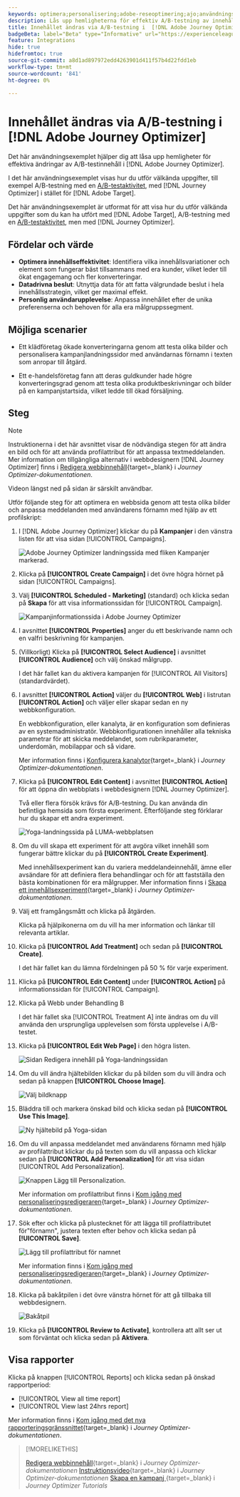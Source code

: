 ```yaml
---
keywords: optimera;personalisering;adobe-reseoptimering;ajo;användningsfall;scenarier;innehållsändring/ab test;profilattribut;change image;swap image
description: Lås upp hemligheterna för effektiv A/B-testning av innehållsändringar i Adobe Journey Optimizer
title: Innehållet ändras via A/B-testning i  [!DNL Adobe Journey Optimizer]
badgeBeta: label="Beta" type="Informative" url="https://experienceleague.adobe.com/docs/target/using/introduction/intro.html#beta newtab=true" tooltip="Vad är Beta-funktioner i  [!DNL Adobe Target]?"
feature: Integrations
hide: true
hidefromtoc: true
source-git-commit: a8d1ad897972edd4263901d411f57b4d22fdd1eb
workflow-type: tm+mt
source-wordcount: '841'
ht-degree: 0%

---
```


# Innehållet ändras via A/B-testning i [!DNL Adobe Journey Optimizer]

Det här användningsexemplet hjälper dig att låsa upp hemligheter för effektiva ändringar av A/B-testinnehåll i [!DNL Adobe Journey Optimizer].

I det här användningsexemplet visas hur du utför välkända uppgifter, till exempel A/B-testning med en [A/B-testaktivitet](/help/main/c-activities/t-test-ab/test-ab.md), med [!DNL Journey Optimizer] i stället för [!DNL Adobe Target].

Det här användningsexemplet är utformat för att visa hur du utför välkända uppgifter som du kan ha utfört med [!DNL Adobe Target], A/B-testning med en [A/B-testaktivitet](/help/main/c-activities/t-test-ab/test-ab.md), men med [!DNL Journey Optimizer].

## Fördelar och värde

* **Optimera innehållseffektivitet**: Identifiera vilka innehållsvariationer och element som fungerar bäst tillsammans med era kunder, vilket leder till ökat engagemang och fler konverteringar.
* **Datadrivna beslut**: Utnyttja data för att fatta välgrundade beslut i hela innehållsstrategin, vilket ger maximal effekt.
* **Personlig användarupplevelse**: Anpassa innehållet efter de unika preferenserna och behoven för alla era målgruppssegment.

## Möjliga scenarier

* Ett klädföretag ökade konverteringarna genom att testa olika bilder och personalisera kampanjlandningssidor med användarnas förnamn i texten som anropar till åtgärd.

* Ett e-handelsföretag fann att deras guldkunder hade högre konverteringsgrad genom att testa olika produktbeskrivningar och bilder på en kampanjstartsida, vilket ledde till ökad försäljning.

## Steg

>[!NOTE]
>
>Instruktionerna i det här avsnittet visar de nödvändiga stegen för att ändra en bild och för att använda profilattribut för att anpassa textmeddelanden. Mer information om tillgängliga alternativ i webbdesignern [!DNL Journey Optimizer] finns i [Redigera webbinnehåll](https://experienceleague.adobe.com/en/docs/journey-optimizer/using/web/author-web-pages/edit-web-content){target=_blank} i *Journey Optimizer-dokumentationen*.
>
>Videon längst ned på sidan är särskilt användbar.

Utför följande steg för att optimera en webbsida genom att testa olika bilder och anpassa meddelanden med användarens förnamn med hjälp av ett profilskript:

1. I [!DNL Adobe Journey Optimizer] klickar du på **Kampanjer** i den vänstra listen för att visa sidan [!UICONTROL Campaigns].

   ![Adobe Journey Optimizer landningssida med fliken Kampanjer markerad.](/help/main/c-integrating-target-with-mac/ajo/assets/ajo-landing-page.png)

1. Klicka på **[!UICONTROL Create Campaign]** i det övre högra hörnet på sidan [!UICONTROL Campaigns].

1. Välj **[!UICONTROL Scheduled - Marketing]** (standard) och klicka sedan på **Skapa** för att visa informationssidan för [!UICONTROL Campaign].

   ![Kampanjinformationssida i Adobe Journey Optimizer](/help/main/c-integrating-target-with-mac/ajo/assets/campaign-details.png)

1. I avsnittet **[!UICONTROL Properties]** anger du ett beskrivande namn och en valfri beskrivning för kampanjen.

1. (Villkorligt) Klicka på **[!UICONTROL Select Audience]** i avsnittet **[!UICONTROL Audience]** och välj önskad målgrupp.

   I det här fallet kan du aktivera kampanjen för [!UICONTROL All Visitors] (standardvärdet).

1. I avsnittet **[!UICONTROL Action]** väljer du **[!UICONTROL Web]** i listrutan **[!UICONTROL Action]** och väljer eller skapar sedan en ny webbkonfiguration.

   En webbkonfiguration, eller kanalyta, är en konfiguration som definieras av en systemadministratör. Webbkonfigurationen innehåller alla tekniska parametrar för att skicka meddelandet, som rubrikparameter, underdomän, mobilappar och så vidare.

   Mer information finns i [Konfigurera kanalytor](https://experienceleague.adobe.com/en/docs/journey-optimizer/using/configuration/channel-surfaces#set-up-channel-surfaces){target=_blank} i *Journey Optimizer-dokumentationen*.

1. Klicka på **[!UICONTROL Edit Content]** i avsnittet **[!UICONTROL Action]** för att öppna din webbplats i webbdesignern [!DNL Journey Optimizer].

   Två eller flera försök krävs för A/B-testning. Du kan använda din befintliga hemsida som första experiment. Efterföljande steg förklarar hur du skapar ett andra experiment.

   ![Yoga-landningssida på LUMA-webbplatsen](/help/main/c-integrating-target-with-mac/ajo/assets/luma-yoga-landing.png)

1. Om du vill skapa ett experiment för att avgöra vilket innehåll som fungerar bättre klickar du på **[!UICONTROL Create Experiment]**.

   Med innehållsexperiment kan du variera meddelandeinnehåll, ämne eller avsändare för att definiera flera behandlingar och för att fastställa den bästa kombinationen för era målgrupper. Mer information finns i [Skapa ett innehållsexperiment](https://experienceleague.adobe.com/en/docs/journey-optimizer/using/content-management/content-experiment/content-experiment){target=_blank} i *Journey Optimizer-dokumentationen*.

1. Välj ett framgångsmått och klicka på åtgärden.

   Klicka på hjälpikonerna om du vill ha mer information och länkar till relevanta artiklar.

1. Klicka på **[!UICONTROL Add Treatment]** och sedan på **[!UICONTROL Create]**.

   I det här fallet kan du lämna fördelningen på 50 % för varje experiment.

1. Klicka på **[!UICONTROL Edit Content]** under **[!UICONTROL Action]** på informationssidan för [!UICONTROL Campaign].

1. Klicka på Webb under Behandling B

   I det här fallet ska [!UICONTROL Treatment A] inte ändras om du vill använda den ursprungliga upplevelsen som första upplevelse i A/B-testet.

1. Klicka på **[!UICONTROL Edit Web Page]** i den högra listen.

   ![Sidan Redigera innehåll på Yoga-landningssidan](/help/main/c-integrating-target-with-mac/ajo/assets/edit-yoga-page.png)

1. Om du vill ändra hjältebilden klickar du på bilden som du vill ändra och sedan på knappen **[!UICONTROL Choose Image]**.

   ![Välj bildknapp](/help/main/c-integrating-target-with-mac/ajo/assets/choose-image.png)

1. Bläddra till och markera önskad bild och klicka sedan på **[!UICONTROL Use This Image]**.

   ![Ny hjältebild på Yoga-sidan](/help/main/c-integrating-target-with-mac/ajo/assets/new-hero-image.png)

1. Om du vill anpassa meddelandet med användarens förnamn med hjälp av profilattribut klickar du på texten som du vill anpassa och klickar sedan på **[!UICONTROL Add Personalization]** för att visa sidan [!UICONTROL Add Personalization].

   ![Knappen Lägg till Personalization.](/help/main/c-integrating-target-with-mac/ajo/assets/add-personalization-button.png)

   Mer information om profilattribut finns i [Kom igång med personaliseringsredigeraren](https://experienceleague.adobe.com/en/docs/journey-optimizer/using/content-management/personalization/expression-editor/personalization-build-expressions){target=_blank} i *Journey Optimizer-dokumentationen*.

1. Sök efter och klicka på plustecknet för att lägga till profilattributet för&quot;förnamn&quot;, justera texten efter behov och klicka sedan på **[!UICONTROL Save]**.

   ![Lägg till profilattribut för namnet](/help/main/c-integrating-target-with-mac/ajo/assets/add-profile-attribute-for-name.png)

   Mer information finns i [Kom igång med personaliseringsredigeraren](https://experienceleague.adobe.com/en/docs/journey-optimizer/using/content-management/personalization/expression-editor/personalization-build-expressions){target=_blank} i *Journey Optimizer-dokumentationen*.

1. Klicka på bakåtpilen i det övre vänstra hörnet för att gå tillbaka till webbdesignern.

   ![Bakåtpil](/help/main/c-integrating-target-with-mac/ajo/assets/back-arrow.png)

1. Klicka på **[!UICONTROL Review to Activate]**, kontrollera att allt ser ut som förväntat och klicka sedan på **Aktivera**.

## Visa rapporter

Klicka på knappen [!UICONTROL Reports] och klicka sedan på önskad rapportperiod:

* [!UICONTROL View all time report]
* [!UICONTROL View last 24hrs report]

Mer information finns i [Kom igång med det nya rapporteringsgränssnittet](https://experienceleague.adobe.com/en/docs/journey-optimizer/using/channel-report/report-gs-cja){target=_blank} i *Journey Optimizer-dokumentationen*.

>[!MORELIKETHIS]
>
>[Redigera webbinnehåll](https://experienceleague.adobe.com/en/docs/journey-optimizer/using/web/author-web-pages/edit-web-content){target=_blank} i *Journey Optimizer-dokumentationen*
>[Instruktionsvideo](https://experienceleague.adobe.com/en/docs/journey-optimizer/using/web/author-web-pages/edit-web-content#video){target=_blank} i *Journey Optimizer-dokumentationen*
>[Skapa en kampanj ](https://experienceleague.adobe.com/en/docs/journey-optimizer-learn/tutorials/create-campaigns/create-a-campaign){target=_blank} i *Journey Optimizer Tutorials*

